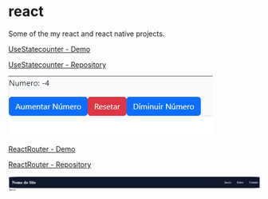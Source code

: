 # react
Some of the my react and react native projects.


[UseStatecounter - Demo](https://react-puce-sigma.vercel.app/)

[UseStatecounter - Repository](https://github.com/victorsantos-jobs/react/tree/main/useStateCounter)

![](https://github.com/victorsantos-jobs/react/blob/main/react.png)



[ReactRouter - Demo](https://react-se4q.vercel.app/)

[ReactRouter - Repository](https://github.com/victorsantos-jobs/react/tree/main/react-routes-pages)

![](https://github.com/victorsantos-jobs/react/blob/main/react-routes-pages/routs.png)




